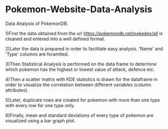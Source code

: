 # Pokemon-Website-Data-Analysis
Data Analysis of PokemonDB.

1)First the data obtained from the url https://pokemondb.net/pokedex/all is cleaned and entered into a well defined format.

2)Later the data is prepared in order to facilitate easy analysis. 'Name' and 'Type' columns are foramtted. 

3)Then Statistical Analysis is performed on the data frame to determine which pokemon has the highest or lowest value of attack, defence etc. 

4)Then a scatter matrix with KDE statistics is drawn for the dataframe in order to visualize the correlation between different variables (column attributes).

5)Later, duplicate rows are created for pokemon with more than one type with every row for one type only.

6)Finally, mean and standard deviations of every type of pokemon are visualized using a bar graph plot.

